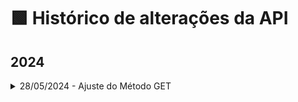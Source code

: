 # 🟩 Histórico de alterações da API

## 2024

<details>

<summary>28/05/2024 - Ajuste do Método GET</summary>

O método **/api/Documento/Get** da API integração, foi alterado para retornar o valor dos campos customizados dos documentos, retirando os espaços no início e no fim de campos cadastrados incorretamente, também serão removidos espaços duplos entre o conteúdo dos campos.

Foi criado o parâmetro **RemoverEspacos** que poderá ter valor **true** ou **false**, não obrigatório. &#x20;

Quando o parâmetro **RemoverEspacos** for enviado como **true**, então a API irá tratar o retorno para:&#x20;

* Retirar todos os espaços no início e no final de cada campo customizado e de lista;&#x20;
* Retirar espaços maiores que duplos entre os conteúdos dos campos customizados e de lista.&#x20;

<img src="broken-reference" alt="" data-size="original">

Esta alteração foi criada para melhorar a integração com E-Social.

</details>
